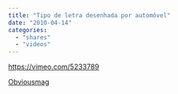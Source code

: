 ```yaml
---
title: "Tipo de letra desenhada por automóvel"
date: "2010-04-14"
categories: 
  - "shares"
  - "videos"
---
```


https://vimeo.com/5233789

[Obviousmag](http://obviousmag.org/archives/2009/08/tipo_de_letra_desenhada_por_automovel.html)
